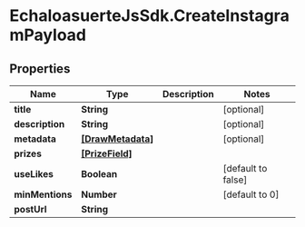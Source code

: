 # EchaloasuerteJsSdk.CreateInstagramPayload

## Properties

Name | Type | Description | Notes
------------ | ------------- | ------------- | -------------
**title** | **String** |  | [optional] 
**description** | **String** |  | [optional] 
**metadata** | [**[DrawMetadata]**](DrawMetadata.md) |  | [optional] 
**prizes** | [**[PrizeField]**](PrizeField.md) |  | 
**useLikes** | **Boolean** |  | [default to false]
**minMentions** | **Number** |  | [default to 0]
**postUrl** | **String** |  | 


